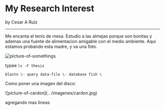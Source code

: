 # My Research Interest
by Cesar A Ruiz


______
Me encanta el tenis de mesa. Estudio a las almejas porque son bonitas y ademas una fuente de alimentacion amigable con el medio ambiente. Aqui estamos probando esta madre, y va una foto.

![picture-of-somethings](http://aroadtorecipes.com/wp-content/uploads/2015/03/Scallops.png)

typee `ls -F thesis`

```
blastn \- query data-file \- database fish \
```

Como poner una imagen del disco:


![picture-of-cardon](.. /imagenes/cardon.jpg)

agregando mas lineas














